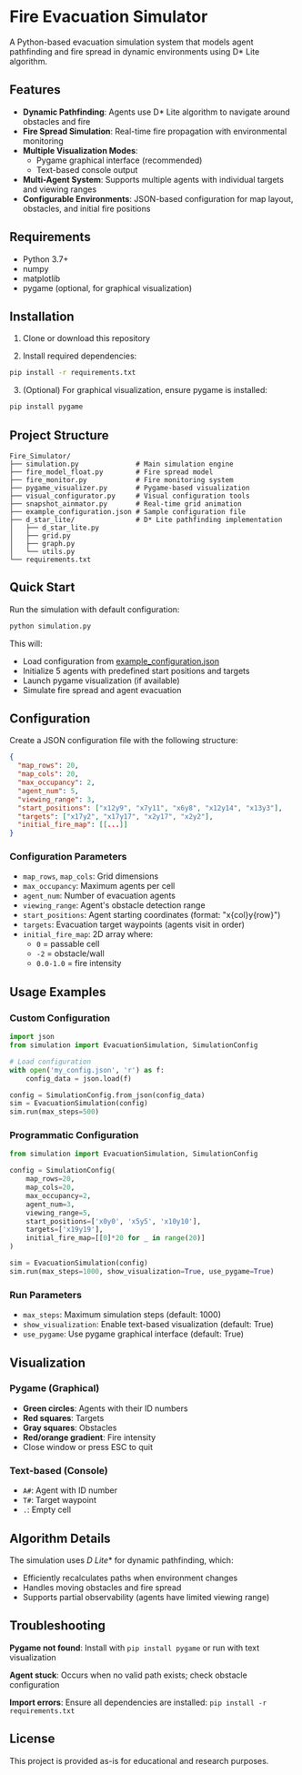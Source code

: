 # Fire Evacuation Simulator

A Python-based evacuation simulation system that models agent pathfinding and fire spread in dynamic environments using D* Lite algorithm.

## Features

- **Dynamic Pathfinding**: Agents use D* Lite algorithm to navigate around obstacles and fire
- **Fire Spread Simulation**: Real-time fire propagation with environmental monitoring
- **Multiple Visualization Modes**:
  - Pygame graphical interface (recommended)
  - Text-based console output
- **Multi-Agent System**: Supports multiple agents with individual targets and viewing ranges
- **Configurable Environments**: JSON-based configuration for map layout, obstacles, and initial fire positions

## Requirements

- Python 3.7+
- numpy
- matplotlib
- pygame (optional, for graphical visualization)

## Installation

1. Clone or download this repository

2. Install required dependencies:
```bash
pip install -r requirements.txt
```

3. (Optional) For graphical visualization, ensure pygame is installed:
```bash
pip install pygame
```

## Project Structure

```
Fire_Simulator/
├── simulation.py              # Main simulation engine
├── fire_model_float.py        # Fire spread model
├── fire_monitor.py            # Fire monitoring system
├── pygame_visualizer.py       # Pygame-based visualization
├── visual_configurator.py     # Visual configuration tools
├── snapshot_ainmator.py       # Real-time grid animation
├── example_configuration.json # Sample configuration file
├── d_star_lite/               # D* Lite pathfinding implementation
│   ├── d_star_lite.py
│   ├── grid.py
│   ├── graph.py
│   └── utils.py
└── requirements.txt
```

## Quick Start

Run the simulation with default configuration:

```bash
python simulation.py
```

This will:
- Load configuration from [example_configuration.json](example_configuration.json)
- Initialize 5 agents with predefined start positions and targets
- Launch pygame visualization (if available)
- Simulate fire spread and agent evacuation

## Configuration

Create a JSON configuration file with the following structure:

```json
{
  "map_rows": 20,
  "map_cols": 20,
  "max_occupancy": 2,
  "agent_num": 5,
  "viewing_range": 3,
  "start_positions": ["x12y9", "x7y11", "x6y8", "x12y14", "x13y3"],
  "targets": ["x17y2", "x17y17", "x2y17", "x2y2"],
  "initial_fire_map": [[...]]
}
```

### Configuration Parameters

- `map_rows`, `map_cols`: Grid dimensions
- `max_occupancy`: Maximum agents per cell
- `agent_num`: Number of evacuation agents
- `viewing_range`: Agent's obstacle detection range
- `start_positions`: Agent starting coordinates (format: "x{col}y{row}")
- `targets`: Evacuation target waypoints (agents visit in order)
- `initial_fire_map`: 2D array where:
  - `0` = passable cell
  - `-2` = obstacle/wall
  - `0.0-1.0` = fire intensity

## Usage Examples

### Custom Configuration

```python
import json
from simulation import EvacuationSimulation, SimulationConfig

# Load configuration
with open('my_config.json', 'r') as f:
    config_data = json.load(f)

config = SimulationConfig.from_json(config_data)
sim = EvacuationSimulation(config)
sim.run(max_steps=500)
```

### Programmatic Configuration

```python
from simulation import EvacuationSimulation, SimulationConfig

config = SimulationConfig(
    map_rows=20,
    map_cols=20,
    max_occupancy=2,
    agent_num=3,
    viewing_range=5,
    start_positions=['x0y0', 'x5y5', 'x10y10'],
    targets=['x19y19'],
    initial_fire_map=[[0]*20 for _ in range(20)]
)

sim = EvacuationSimulation(config)
sim.run(max_steps=1000, show_visualization=True, use_pygame=True)
```

### Run Parameters

- `max_steps`: Maximum simulation steps (default: 1000)
- `show_visualization`: Enable text-based visualization (default: True)
- `use_pygame`: Use pygame graphical interface (default: True)

## Visualization

### Pygame (Graphical)
- **Green circles**: Agents with their ID numbers
- **Red squares**: Targets
- **Gray squares**: Obstacles
- **Red/orange gradient**: Fire intensity
- Close window or press ESC to quit

### Text-based (Console)
- `A#`: Agent with ID number
- `T#`: Target waypoint
- `.`: Empty cell

## Algorithm Details

The simulation uses **D* Lite** for dynamic pathfinding, which:
- Efficiently recalculates paths when environment changes
- Handles moving obstacles and fire spread
- Supports partial observability (agents have limited viewing range)

## Troubleshooting

**Pygame not found**: Install with `pip install pygame` or run with text visualization

**Agent stuck**: Occurs when no valid path exists; check obstacle configuration

**Import errors**: Ensure all dependencies are installed: `pip install -r requirements.txt`

## License

This project is provided as-is for educational and research purposes.